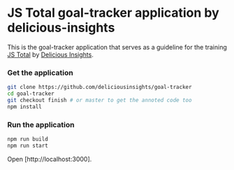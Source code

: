 # JS Total goal-tracker application by delicious-insights

This is the goal-tracker application that serves as a guideline for the training [JS Total](https://delicious-insights.com/en/trainings/360-js/) by [Delicious Insights](https://delicious-insights.com/en/).

### Get the application

```bash
git clone https://github.com/deliciousinsights/goal-tracker
cd goal-tracker
git checkout finish # or master to get the annoted code too
npm install
```

### Run the application

```bash
npm run build
npm run start
```

Open [http://localhost:3000].
